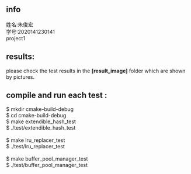 info
---------------------------
姓名:朱俊宏<br />
学号:2020141230141<br />
project1

results:
--------------------------------
please check the test results in the **[result_image]** folder which are shown by pictures.<br />

compile and run each test :
-------------------------------------------
$ mkdir cmake-build-debug<br />
$ cd cmake-build-debug<br />
$ make extendible_hash_test<br />
$ ./test/extendible_hash_test<br /><br />
$ make lru_replacer_test<br />
$ ./test/lru_replacer_test<br /><br />
$ make buffer_pool_manager_test<br />
$ ./test/buffer_pool_manager_test<br />

